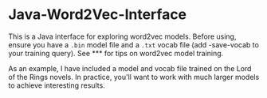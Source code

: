 # Java-Word2Vec-Interface

This is a Java interface for exploring word2vec models. Before using, ensure you have a `.bin` model file and a `.txt` vocab file (add -save-vocab to your training query). See *** for tips on word2vec model training.

As an example, I have included a model and vocab file trained on the Lord of the Rings novels. In practice, you'll want to work with much larger models to achieve interesting results.
